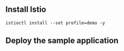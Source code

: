 









## Install Istio


```
istioctl install --set profile=demo -y
```




## Deploy the sample application


